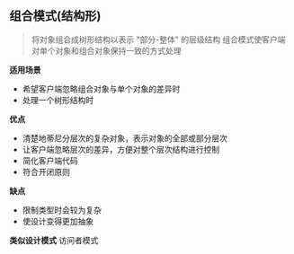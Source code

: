 ## 组合模式(结构形)

> 将对象组合成树形结构以表示 "部分-整体" 的层级结构
> 组合模式使客户端对单个对象和组合对象保持一致的方式处理

**适用场景**
- 希望客户端忽略组合对象与单个对象的差异时
- 处理一个树形结构时


**优点**
- 清楚地蒂尼分层次的复杂对象，表示对象的全部或部分层次
- 让客户端忽略层次的差异，方便对整个层次结构进行控制
- 简化客户端代码
- 符合开闭原则

**缺点**
- 限制类型时会较为复杂
- 使设计变得更加抽象

**类似设计模式**
访问者模式


